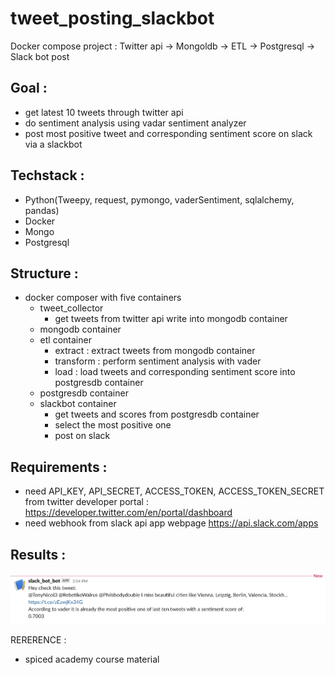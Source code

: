 # tweet_posting_slackbot
Docker compose project : Twitter api -> Mongoldb -> ETL -> Postgresql -> Slack bot post

## Goal : 
- get latest 10 tweets through twitter api
- do sentiment analysis using vadar sentiment analyzer 
- post most positive tweet and corresponding sentiment score on slack via a slackbot 
## Techstack : 
- Python(Tweepy, request, pymongo, vaderSentiment, sqlalchemy, pandas)
- Docker 
- Mongo
- Postgresql
## Structure : 
- docker composer with five containers
    - tweet_collector 
        - get tweets from twitter api write into mongodb container
    - mongodb container
    - etl container 
        - extract : extract tweets from mongodb container
        - transform : perform sentiment analysis with vader
        - load : load tweets and corresponding sentiment score into postgresdb container
    - postgresdb container
    - slackbot container 
        - get tweets and scores from postgresdb container
        - select the most positive one 
        - post on slack 
## Requirements :
- need API_KEY, API_SECRET, ACCESS_TOKEN, ACCESS_TOKEN_SECRET from twitter developer portal : https://developer.twitter.com/en/portal/dashboard
- need webhook from slack api app webpage https://api.slack.com/apps 
## Results : 
![](slackbot.png)

RERERENCE :
- spiced academy course material



